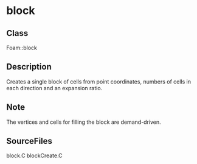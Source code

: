 # block 
## Class
Foam::block

## Description
Creates a single block of cells from point coordinates, numbers of
cells in each direction and an expansion ratio.

## Note
The vertices and cells for filling the block are demand-driven.

## SourceFiles
block.C
blockCreate.C

